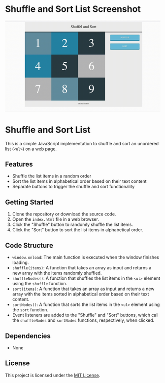 # Shuffle and Sort List Screenshot

![Shuffle and Sort](./shuffle_sort_game.gif "Shuffle and Sort")

# Shuffle and Sort List

This is a simple JavaScript implementation to shuffle and sort an unordered list (`<ul>`) on a web page.

## Features

- Shuffle the list items in a random order
- Sort the list items in alphabetical order based on their text content
- Separate buttons to trigger the shuffle and sort functionality

## Getting Started

1. Clone the repository or download the source code.
2. Open the `index.html` file in a web browser.
3. Click the "Shuffle" button to randomly shuffle the list items.
4. Click the "Sort" button to sort the list items in alphabetical order.

## Code Structure

- `window.onload`: The main function is executed when the window finishes loading.
- `shuffle(items)`: A function that takes an array as input and returns a new array with the items randomly shuffled.
- `shuffleNodes()`: A function that shuffles the list items in the `<ul>` element using the `shuffle` function.
- `sort(items)`: A function that takes an array as input and returns a new array with the items sorted in alphabetical order based on their text content.
- `sortNodes()`: A function that sorts the list items in the `<ul>` element using the `sort` function.
- Event listeners are added to the "Shuffle" and "Sort" buttons, which call the `shuffleNodes` and `sortNodes` functions, respectively, when clicked.

## Dependencies

- None

## License

This project is licensed under the [MIT License](LICENSE).
